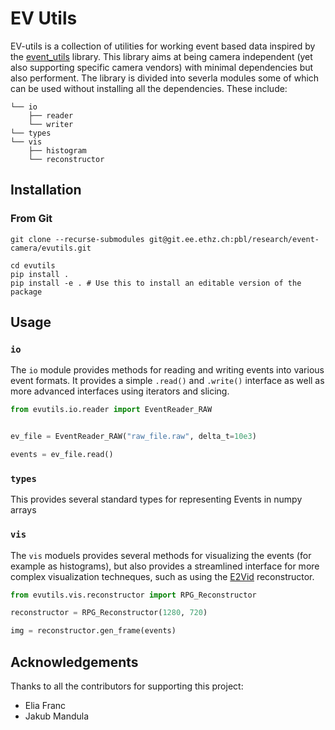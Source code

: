 EV Utils
========

EV-utils is a collection of utilities for working event based data inspired by the [event_utils](https://github.com/TimoStoff/event_utils) library. This library aims at being camera independent (yet also supporting specific camera vendors) with minimal dependencies but also performent. The library is divided into severla modules some of which can be used without installing all the dependencies. These include:

```
└── io
    ├── reader 
    └── writer
└── types
└── vis
    ├── histogram
    └── reconstructor
```


## Installation

### From Git
```
git clone --recurse-submodules git@git.ee.ethz.ch:pbl/research/event-camera/evutils.git

cd evutils
pip install . 
pip install -e . # Use this to install an editable version of the package
```

## Usage 

### `io`

The `io` module provides methods for reading and writing events into various event formats. It provides a simple `.read()` and `.write()` interface as well as more advanced interfaces using iterators and slicing.

```python
from evutils.io.reader import EventReader_RAW


ev_file = EventReader_RAW("raw_file.raw", delta_t=10e3)

events = ev_file.read()

```


### `types`

This provides several standard types for representing Events in numpy arrays


### `vis`

The `vis` moduels provides several methods for visualizing the events (for example as histograms), but also provides a streamlined interface for more complex visualization techneques, such as using the [E2Vid](https://github.com/uzh-rpg/rpg_e2vid) reconstructor.


```python
from evutils.vis.reconstructor import RPG_Reconstructor

reconstructor = RPG_Reconstructor(1280, 720)

img = reconstructor.gen_frame(events)

```


## Acknowledgements

Thanks to all the contributors for supporting this project:

* Elia Franc
* Jakub Mandula
